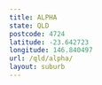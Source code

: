 ```yaml
---
title: ALPHA
state: QLD
postcode: 4724
latitude: -23.642723
longitude: 146.840497
url: /qld/alpha/
layout: suburb
---
```

